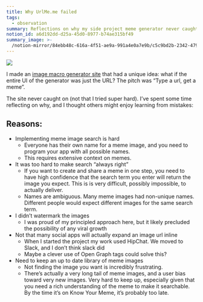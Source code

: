 ```yaml
---
title: Why UrlMe.me failed
tags:
  - observation
summary: Reflections on why my side project meme generator never caught on
notion_id: a6d192dd-d25a-45d0-8977-b74ae315bf49
summary_image: >-
  /notion-mirror/84ebb48c-616a-4f51-ae9a-991a4e0a7e9b/c5c9bd2b-2342-479d-85a1-66aeb432a2c7/it_failed.jpg
---
```

![](/notion-mirror/84ebb48c-616a-4f51-ae9a-991a4e0a7e9b/c5c9bd2b-2342-479d-85a1-66aeb432a2c7/it_failed.jpg)

I made an [image macro generator site](https://urlme.me/) that had a unique idea: what if the entire UI of the generator was just the URL? The pitch was “Type a url, get a meme”.

The site never caught on (not that I tried super hard). I’ve spent some time reflecting on why, and I thought others might enjoy learning from mistakes:

## Reasons:

- Implementing meme image search is hard
  - Everyone has their own name for a meme image, and you need to program your app with all possible names.
  - This requires extensive context on memes.
- It was too hard to make search “always right”
  - If you want to create and share a meme in one step, you need to have high confidence that the search term you enter will return the image you expect. This is is very difficult, possibly impossible, to actually deliver.
  - Names are ambiguous. Many meme images had non-unique names. Different people would expect different images for the same search term.
- I didn’t watermark the images
  - I was proud of my principled approach here, but it likely precluded the possibility of any viral growth
- Not that many social apps will actually expand an image url inline
  - When I started the project my work used HipChat. We moved to Slack, and I don’t think slack did
  - Maybe a clever use of Open Graph tags could solve this?
- Need to keep an up to date library of meme images
  - Not finding the image you want is incredibly frustrating.
  - There’s actually a very long tail of meme images, and a user bias toward very new images. Very hard to keep up, especially given that you need a rich understanding of the meme to make it searchable. By the time it’s on Know Your Meme, it’s probably too late.
